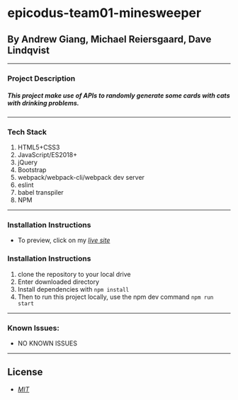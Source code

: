 # epicodus-team01-minesweeper

## By Andrew Giang, Michael Reiersgaard, Dave Lindqvist

---

### Project Description

##### This project make use of APIs to randomly generate some cards with cats with drinking problems.
---
### Tech Stack
1. HTML5+CSS3
2. JavaScript/ES2018+
3. jQuery
4. Bootstrap
5. webpack/webpack-cli/webpack dev server
6. eslint
7. babel transpiler
8. NPM
---
### Installation Instructions
* To preview, click on my _[live site](https://giang184.github.io/Chooose-Your-Own-API/)_ 
### Installation Instructions
1. clone the repository to your local drive
2. Enter downloaded directory
3. Install dependencies with `npm install`
4. Then to run this project locally, use the npm dev command `npm run start`

---
### Known Issues:
* NO KNOWN ISSUES
---

## License

* _[MIT](https://opensource.org/licenses/MIT)_
